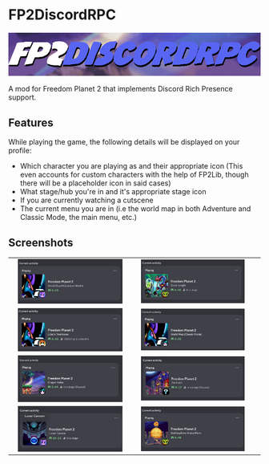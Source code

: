 # FP2DiscordRPC
![FP2DiscordRPC](/assets/FP2DiscordRPC_logo.png "FP2DiscordRPC logo")

A mod for Freedom Planet 2 that implements Discord Rich Presence support.
## Features
While playing the game, the following details will be displayed on your profile:

- Which character you are playing as and their appropriate icon (This even accounts for custom characters with the help of FP2Lib, though there will be a placeholder icon in said cases)
- What stage/hub you're in and it's appropriate stage icon
- If you are currently watching a cutscene
- The current menu you are in (i.e the world map in both Adventure and Classic Mode, the main menu, etc.)

## Screenshots
<table>
  <tr>
    <td><div style="text-align: center;"><img src="assets/screenshots/FP2DiscordRPC-screenshot-1.png" width="90%"></div></td>
    <td><div style="text-align: center;"><img src="assets/screenshots/FP2DiscordRPC-screenshot-2.png" width="90%"></div></td>
  </tr>
  <tr>
    <td><div style="text-align: center;"><img src="assets/screenshots/FP2DiscordRPC-screenshot-3.png" width="90%"></div></td>
    <td><div style="text-align: center;"><img src="assets/screenshots/FP2DiscordRPC-screenshot-4.png" width="90%"></div></td>
  </tr>
  <tr>
    <td><div style="text-align: center;"><img src="assets/screenshots/FP2DiscordRPC-screenshot-5.png" width="90%"></div></td>
    <td><div style="text-align: center;"><img src="assets/screenshots/FP2DiscordRPC-screenshot-6.png" width="90%"></div></td>
  </tr>
  <tr>
    <td><div style="text-align: center;"><img src="assets/screenshots/FP2DiscordRPC-screenshot-7.png" width="90%"></div></td>
    <td><div style="text-align: center;"><img src="assets/screenshots/FP2DiscordRPC-screenshot-8.png" width="90%"></div></td>
    <td></td>
  </tr>
</table>
